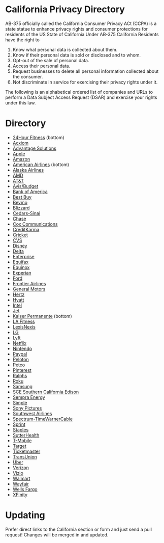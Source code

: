 # California Privacy Directory
AB-375 officially called the California Consumer Privacy ACt (CCPA) is a state statue to enhance privacy rights and consumer protections for residents of the US State of California
Under AB-375 California Residents have the right to

1. Know what personal data is collected about them.
2. Know if their personal data is sold or disclosed and to whom.
3. Opt-out of the sale of personal data.
4. Access their personal data.
5. Request businesses to delete all personal information collected about the consumer.
6. Not discriminate in service for exercising their privacy rights under it.

The following is an alphabetical ordered list of companies and URLs to perform a Data Subject Access Request (DSAR) and exercise your rights under this law. 

# Directory
* [24Hour Fitness](https://www.24hourfitness.com/membership/inclub_privacy_policy.html) (bottom)
* [Acxiom](https://isapps.acxiom.com/optout/optout.aspx)
* [Advantage Solutions](https://privacyportal-cdn.onetrust.com/dsarwebform/d6cba5fa-4e44-47b7-8e91-8f217ac30350/c81e9b88-7ed7-41cf-b6bc-7d2c781f93b9.html)
* [Apple](https://www.apple.com/legal/privacy/california/)
* [Amazon](https://www.amazon.com/gp/help/customer/display.html?nodeId=GC5HB5DVMU5Y8CJ2)
* [American Airlines](https://www.aa.com/i18n/customer-service/support/privacy-policy.jsp) (bottom)
* [Alaska Airlines](https://privacyportal-cdn.onetrust.com/dsarwebform/7a066a1e-5ec0-4f03-ba72-9ee06ba6e1d3/2d92e0a3-b352-421c-9481-1ea9f187fc27.html)
* [AMD](https://www.amd.com/en/corporate/privacy#faq-Your-California-Privacy-Notice-and-Rights)
* [AT&T](https://www.att.com/cmp/ccpa/dnsatt)
* [Avis/Budget](https://privacyportal-cdn.onetrust.com/dsarwebform/3049dc52-d1d0-4f29-98a6-716dc298f06f/db26e683-0e64-4e8a-93fa-943ab693d0f2.html)
* [Bank of America](https://www.bankofamerica.com/security-center/consumer-privacy-notice/)
* [Best Buy](https://www.bestbuy.com/site/privacy-policy/california-privacy-rights/pcmcat204400050063.c)
* [Bevmo](https://www.bevmo.com/privacy-policy/ccpa-submission)
* [Blizzard](https://www.blizzard.com/en-us/legal/a97631bf-2b21-4755-a740-5934bd5cb632/do-not-sell-my-personal-information)
* [Cedars-Sinai](https://www.cedars-sinai.org/privacy-policy.html)
* [Chase](https://www.chase.com/digital/resources/privacy-security/privacy/ca-consumer-privacy-act/ccpa-request)
* [Cox Communications](https://www.cox.com/aboutus/policies/ccpa.html)
* [CreditKarma](https://www.creditkarma.com/about/privacy-ca-20200101)
* [Cricket](https://www.cricketwireless.com/privacy)
* [CVS](https://www.cvs.com/extracare/ccpa)
* [Disney](https://privacy.thewaltdisneycompany.com/en/dnsmi/)
* [Delta](https://www.delta.com/us/en/legal/privacy-and-security)
* [Enterprise](https://enterpriseprivacy.ethicspointvp.com/custom/enterpriseprivacy/forms/privacy/form_data.asp?lang=en)
* [Equifax](https://myprivacy.equifax.com/personal-info)
* [Equinox](https://www.equinox.com/privacyrequest)
* [Experian](https://www.experian.com/privacy/ccpa-privacy-policy.html)
* [Ford](http://www.ford.com/help/privacy/ccpa)
* [Frontier Airlines](https://privacyportal-cdn.onetrust.com/dsarwebform/d05efb49-8659-41c8-a149-06569bb9429f/b1553c03-92ee-47cc-a026-4b191092dcf2.html)
* [General Motors](https://www.gm.com/consumer-privacy.html)
* [Hertz](https://pub.emails.hertz.com/californiaprivacyrights)
* [Hyatt](https://privacyportal-cdn.onetrust.com/dsarwebform/9c6a75e1-7924-4576-b3ba-d5ec88c9ad5e/99cb394e-9038-4c9a-81e4-285f5688f5e8.html)
* [Intel](https://www.intel.com/content/www/us/en/privacy/privacy-ccpa-california.html)
* [Jet](https://jet.com/privacy-notice)
* [Kaiser Permanente](https://healthy.kaiserpermanente.org/privacy) (bottom)
* [LA Fitness](https://privacyrights.fitnessintl.com/)
* [LexisNexis](https://risk.lexisnexis.com/ccpa)
* [LG](https://www.lg.com/us/privacy)
* [Lyft](https://www.lyft.com/privacy)
* [Netflix](https://help.netflix.com/legal/privacy#ccpa)
* [Nintendo](https://www.nintendo.com/privacy-request/)
* [Paypal](https://www.paypal.com/us/smarthelp/contact-us?email=privacy)
* [Peloton](https://www.onepeloton.com/california-privacy-notice)
* [Petco](https://dsar.oncentrl.com/petco_rightsrequest.html)
* [Pinterest](https://policy.pinterest.com/en/privacy-policy)
* [Ralphs](https://www.ralphs.com/i/privacy-policy/rights-and-choices)
* [Roku](https://privacy.roku.com/ccpa)
* [Samsung](https://www.samsung.com/us/privacy/ccpa/)
* [SCE Southern California Edison](https://www.sce.com/california-consumer-privacy-act-information-request)
* [Sempra Energy](https://www.sempra.com/privacy#tab-2262)
* [Simple](https://www.simple.com/policies/simple-privacy-policy)
* [Sony Pictures](https://secure.sonypictures.com/corp/contactus.html)
* [Southwest Airlines](https://t.iluv.southwest.com/webApp/swaAPP_DataPrivacy_CustomerContact)
* [Spectrum-TimeWarnerCable](https://www.spectrum.com/policies/your-privacy-rights-opt-out)
* [Sprint](https://www.sprint.com/en/ccpaportal/california-consumer-privacy-act.html)
* [Staples](https://submit-irm.trustarc.com/services/validation/2394f394-3df4-4051-bfa1-50c2cfa45f02)
* [SutterHealth](https://www.sutterhealth.org/privacy/privacy-request)
* [T-Mobile](https://www.t-mobile.com/privacy-center/take-control-of-your-data)
* [Target](https://www.target.com/do-not-sell-ca)
* [Ticketmaster](https://app.onetrust.com/app/#/webform/a912475c-660e-40a7-b320-844ea439062a)
* [TransUnion](https://www.transunion.com/consumer-privacy)
* [Uber](https://privacy.uber.com/privacy/california)
* [Verizon](https://www.verizonwireless.com/support/ccpa-faqs/)
* [Vizio](https://www.vizio.com/en/terms/privacy-policy)
* [Walmart](https://corporate.walmart.com/privacy-security/california-privacy-rights)
* [Wayfair](https://www.wayfair.com/customerservice/general_info.php)
* [Wells Fargo](https://www.wellsfargo.com/privacy-security/privacy/california-consumer-privacy-notice/)
* [XFinity](https://pc2.mypreferences.com/Comcast/Opt-Out/AffiliateSharing)

# Updating
Prefer direct links to the California section or form and just send a pull request!
Changes will be merged in and updated.
